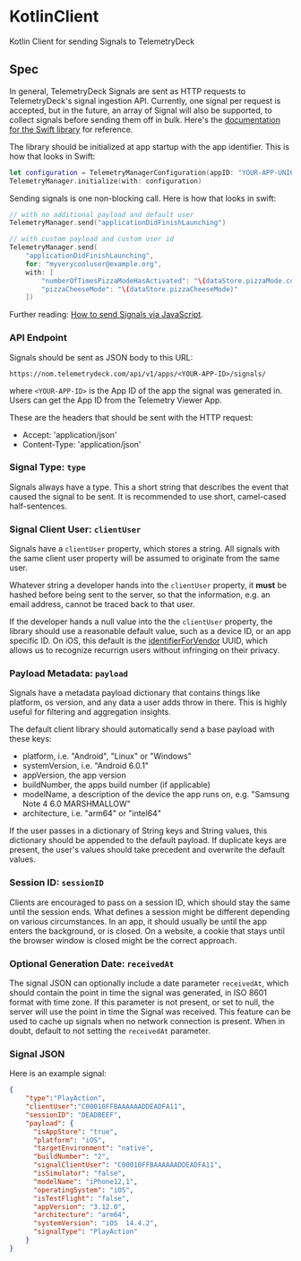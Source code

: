 # KotlinClient
Kotlin Client for sending Signals to TelemetryDeck

## Spec
In general, TelemetryDeck Signals are sent as HTTP requests to TelemetryDeck's signal ingestion API. Currently, one signal per request is accepted, but in the future, an array of Signal will also be supported, to collect signals before sending them off in bulk. Here's the [documentation for the Swift library](https://telemetrydeck.com/pages/sending-signals.html) for reference.

The library should be initialized at app startup with the app identifier. This is how that looks in Swift:

```swift
let configuration = TelemetryManagerConfiguration(appID: "YOUR-APP-UNIQUE-IDENTIFIER")
TelemetryManager.initialize(with: configuration)
```

Sending signals is one non-blocking call. Here is how that looks in swift:

```swift
// with no additional payload and default user 
TelemetryManager.send("applicationDidFinishLaunching")

// with custom payload and custom user id
TelemetryManager.send(
    "applicationDidFinishLaunching",
    for: "myverycooluser@example.org",
    with: [
        "numberOfTimesPizzaModeHasActivated": "\(dataStore.pizzaMode.count)",
        "pizzaCheeseMode": "\(dataStore.pizzaCheeseMode)"
    ])
```

Further reading: [How to send Signals via JavaScript](https://telemetrydeck.com/pages/website-telemetry.html).

### API Endpoint

Signals should be sent as JSON body to this URL:

```
https://nom.telemetrydeck.com/api/v1/apps/<YOUR-APP-ID>/signals/
```

where `<YOUR-APP-ID>` is the App ID of the app the signal was generated in. Users can get the App ID from the Telemetry Viewer App.

These are the headers that should be sent with the HTTP request:

- Accept: 'application/json'
- Content-Type: 'application/json'

### Signal Type: `type`

Signals always have a type. This a short string that describes the event that caused the signal to be sent. It is recommended to use short, camel-cased half-sentences. 

### Signal Client User: `clientUser`

Signals have a `clientUser` property, which stores a string. All signals with the same client user property will be assumed to originate from the same user. 

Whatever string a developer hands into the `clientUser` property, it **must** be hashed before being sent to the server, so that the information, e.g. an email address, cannot be traced back to that user.

If the developer hands a null value into the the `clientUser` property, the library should use a reasonable default value, such as a device ID, or an app specific ID. On iOS, this default is the [identifierForVendor](https://developer.apple.com/documentation/uikit/uidevice/1620059-identifierforvendor) UUID, which allows us to recognize recurrign users without infringing on their privacy.

### Payload Metadata: `payload`

Signals have a metadata payload dictionary that contains things like platform, os version, and any data a user adds throw in there. This is highly useful for filtering and aggregation insights.

The default client library should automatically send a base payload with these keys:

- platform, i.e. "Android", "Linux" or "Windows"
- systemVersion, i.e. "Android 6.0.1"
- appVersion, the app version
- buildNumber, the apps build number (if applicable)
- modelName, a description of the device the app runs on, e.g. "Samsung Note 4 6.0 MARSHMALLOW"
- architecture, i.e. "arm64" or "intel64"

If the user passes in a dictionary of String keys and String values, this dictionary should be appended to the default payload. If duplicate keys are present, the user's values should take precedent and overwrite the default values.

### Session ID: `sessionID`

Clients are encouraged to pass on a session ID, which should stay the same until the session ends. What defines a session might be different depending on various circumstances. In an app, it should usually be until the app enters the background, or is closed. On a website, a cookie that stays until the browser window is closed might be the correct approach.

### Optional Generation Date: `receivedAt`

The signal JSON can optionally include a date parameter `receivedAt`, which should contain the point in time the signal was generated, in ISO 8601 format with time zone. If this parameter is not present, or set to null, the server will use the point in time the Signal was received. This feature can be used to cache up signals when no network connection is present. When in doubt, default to not setting the `receivedAt` parameter.

### Signal JSON

Here is an example signal:

```json
{
    "type":"PlayAction",
    "clientUser":"C00010FFBAAAAAADDEADFA11",
    "sessionID": "DEADBEEF",
    "payload": {
      "isAppStore": "true",
      "platform": "iOS",
      "targetEnvironment": "native",
      "buildNumber": "2",
      "signalClientUser": "C00010FFBAAAAAADDEADFA11",
      "isSimulator": "false",
      "modelName": "iPhone12,1",
      "operatingSystem": "iOS",
      "isTestFlight": "false",
      "appVersion": "3.12.0",
      "architecture": "arm64",
      "systemVersion": "iOS  14.4.2",
      "signalType": "PlayAction"
    }
}
```
